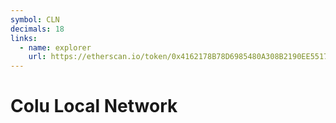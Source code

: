 ```yaml
---
symbol: CLN
decimals: 18
links:
  - name: explorer
    url: https://etherscan.io/token/0x4162178B78D6985480A308B2190EE5517460406D
---
```


# Colu Local Network

